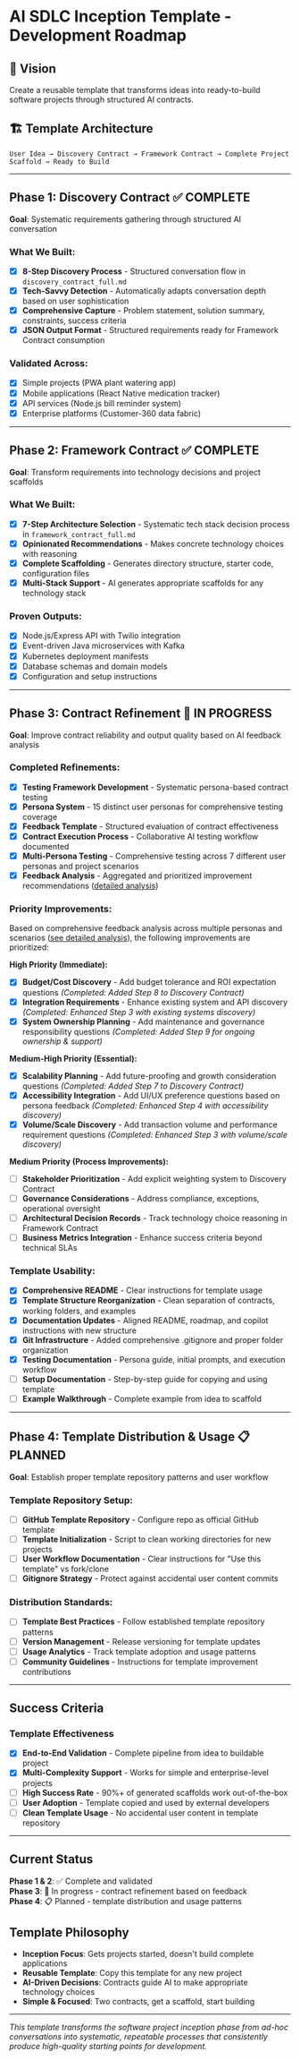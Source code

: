 # AI SDLC Inception Template - Development Roadmap

## 🎯 Vision

Create a reusable template that transforms ideas into ready-to-build software projects through structured AI contracts.

## 🏗️ Template Architecture

```
User Idea → Discovery Contract → Framework Contract → Complete Project Scaffold → Ready to Build
```

---

## Phase 1: Discovery Contract ✅ **COMPLETE**

**Goal**: Systematic requirements gathering through structured AI conversation

### What We Built:

- [x] **8-Step Discovery Process** - Structured conversation flow in `discovery_contract_full.md`
- [x] **Tech-Savvy Detection** - Automatically adapts conversation depth based on user sophistication
- [x] **Comprehensive Capture** - Problem statement, solution summary, constraints, success criteria
- [x] **JSON Output Format** - Structured requirements ready for Framework Contract consumption

### Validated Across:

- [x] Simple projects (PWA plant watering app)
- [x] Mobile applications (React Native medication tracker)
- [x] API services (Node.js bill reminder system)
- [x] Enterprise platforms (Customer-360 data fabric)

---

## Phase 2: Framework Contract ✅ **COMPLETE**

**Goal**: Transform requirements into technology decisions and project scaffolds

### What We Built:

- [x] **7-Step Architecture Selection** - Systematic tech stack decision process in `framework_contract_full.md`
- [x] **Opinionated Recommendations** - Makes concrete technology choices with reasoning
- [x] **Complete Scaffolding** - Generates directory structure, starter code, configuration files
- [x] **Multi-Stack Support** - AI generates appropriate scaffolds for any technology stack

### Proven Outputs:

- [x] Node.js/Express API with Twilio integration
- [x] Event-driven Java microservices with Kafka
- [x] Kubernetes deployment manifests
- [x] Database schemas and domain models
- [x] Configuration and setup instructions

---

## Phase 3: Contract Refinement 🚧 **IN PROGRESS**

**Goal**: Improve contract reliability and output quality based on AI feedback analysis

### Completed Refinements:

- [x] **Testing Framework Development** - Systematic persona-based contract testing
- [x] **Persona System** - 15 distinct user personas for comprehensive testing coverage
- [x] **Feedback Template** - Structured evaluation of contract effectiveness
- [x] **Contract Execution Process** - Collaborative AI testing workflow documented
- [x] **Multi-Persona Testing** - Comprehensive testing across 7 different user personas and project scenarios
- [x] **Feedback Analysis** - Aggregated and prioritized improvement recommendations ([detailed analysis](FEEDBACK_ANALYSIS.md))

### Priority Improvements:

Based on comprehensive feedback analysis across multiple personas and scenarios ([see detailed analysis](FEEDBACK_ANALYSIS.md)), the following improvements are prioritized:

**High Priority (Immediate):**

- [x] **Budget/Cost Discovery** - Add budget tolerance and ROI expectation questions _(Completed: Added Step 8 to Discovery Contract)_
- [x] **Integration Requirements** - Enhance existing system and API discovery _(Completed: Enhanced Step 3 with existing systems discovery)_
- [x] **System Ownership Planning** - Add maintenance and governance responsibility questions _(Completed: Added Step 9 for ongoing ownership & support)_

**Medium-High Priority (Essential):**

- [x] **Scalability Planning** - Add future-proofing and growth consideration questions _(Completed: Added Step 7 to Discovery Contract)_
- [x] **Accessibility Integration** - Add UI/UX preference questions based on persona feedback _(Completed: Enhanced Step 4 with accessibility discovery)_
- [x] **Volume/Scale Discovery** - Add transaction volume and performance requirement questions _(Completed: Enhanced Step 3 with volume/scale discovery)_

**Medium Priority (Process Improvements):**

- [ ] **Stakeholder Prioritization** - Add explicit weighting system to Discovery Contract
- [ ] **Governance Considerations** - Address compliance, exceptions, operational oversight
- [ ] **Architectural Decision Records** - Track technology choice reasoning in Framework Contract
- [ ] **Business Metrics Integration** - Enhance success criteria beyond technical SLAs

### Template Usability:

- [x] **Comprehensive README** - Clear instructions for template usage
- [x] **Template Structure Reorganization** - Clean separation of contracts, working folders, and examples
- [x] **Documentation Updates** - Aligned README, roadmap, and copilot instructions with new structure
- [x] **Git Infrastructure** - Added comprehensive .gitignore and proper folder organization
- [x] **Testing Documentation** - Persona guide, initial prompts, and execution workflow
- [ ] **Setup Documentation** - Step-by-step guide for copying and using template
- [ ] **Example Walkthrough** - Complete example from idea to scaffold

---

## Phase 4: Template Distribution & Usage 📋 **PLANNED**

**Goal**: Establish proper template repository patterns and user workflow

### Template Repository Setup:

- [ ] **GitHub Template Repository** - Configure repo as official GitHub template
- [ ] **Template Initialization** - Script to clean working directories for new projects
- [ ] **User Workflow Documentation** - Clear instructions for "Use this template" vs fork/clone
- [ ] **Gitignore Strategy** - Protect against accidental user content commits

### Distribution Standards:

- [ ] **Template Best Practices** - Follow established template repository patterns
- [ ] **Version Management** - Release versioning for template updates
- [ ] **Usage Analytics** - Track template adoption and usage patterns
- [ ] **Community Guidelines** - Instructions for template improvement contributions

---

## Success Criteria

### Template Effectiveness

- [x] **End-to-End Validation** - Complete pipeline from idea to buildable project
- [x] **Multi-Complexity Support** - Works for simple and enterprise-level projects
- [ ] **High Success Rate** - 90%+ of generated scaffolds work out-of-the-box
- [ ] **User Adoption** - Template copied and used by external developers
- [ ] **Clean Template Usage** - No accidental user content in template repository

---

## Current Status

**Phase 1 & 2**: ✅ Complete and validated  
**Phase 3**: 🚧 In progress - contract refinement based on feedback  
**Phase 4**: 📋 Planned - template distribution and usage patterns

## Template Philosophy

- **Inception Focus**: Gets projects started, doesn't build complete applications
- **Reusable Template**: Copy this template for any new project
- **AI-Driven Decisions**: Contracts guide AI to make appropriate technology choices
- **Simple & Focused**: Two contracts, get a scaffold, start building

---

_This template transforms the software project inception phase from ad-hoc conversations into systematic, repeatable processes that consistently produce high-quality starting points for development._
